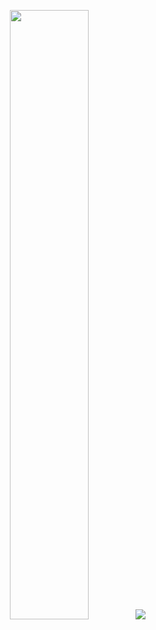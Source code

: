 <p align="center">
  <img height="50%" width="auto" src ="https://github-readme-stats.vercel.app/api/top-langs/?username=malav2364&layout=compact&hide_border=false&theme=radical&bg_color=FFFFFF00&langs_count=6&hide=jupyter%20notebook,tex,css,php&exclude_repo=Pacman-AI">
  &nbsp; 
  <img src ="https://github-readme-streak-stats.herokuapp.com?user=malav2364&theme=radical&hide_border=false&background=FFFFFF00">
  <br>
</p>

<!-- <p align="center">
  <img align="left" src ="https://github-readme-stats.vercel.app/api/pin/?username=aveek-saha&repo=ytdx">
  <img align="right" src ="https://github-readme-stats.vercel.app/api/pin/?username=aveek-saha&repo=pixel-weather">
</p> -->


<!--
**Aveek-Saha/aveek-saha** is a ✨ _special_ ✨ repository because its `README.md` (this file) appears on your GitHub profile.

Here are some ideas to get you started:

- 🔭 I’m currently working on ...
- 🌱 I’m currently learning ...
- 👯 I’m looking to collaborate on ...
- 🤔 I’m looking for help with ...
- 💬 Ask me about ...
- 📫 How to reach me: ...
- 😄 Pronouns: ...
- ⚡ Fun fact: ...
-->

